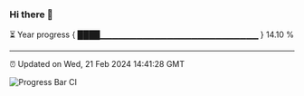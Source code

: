 ### Hi there 👋

⏳ Year progress { ████▁▁▁▁▁▁▁▁▁▁▁▁▁▁▁▁▁▁▁▁▁▁▁▁▁▁ } 14.10 %

---

⏰ Updated on Wed, 21 Feb 2024 14:41:28 GMT

![Progress Bar CI](https://github.com/IshwaranRudhara/GIT-ACTION/workflows/Progress%20Bar%20CI/badge.svg)
